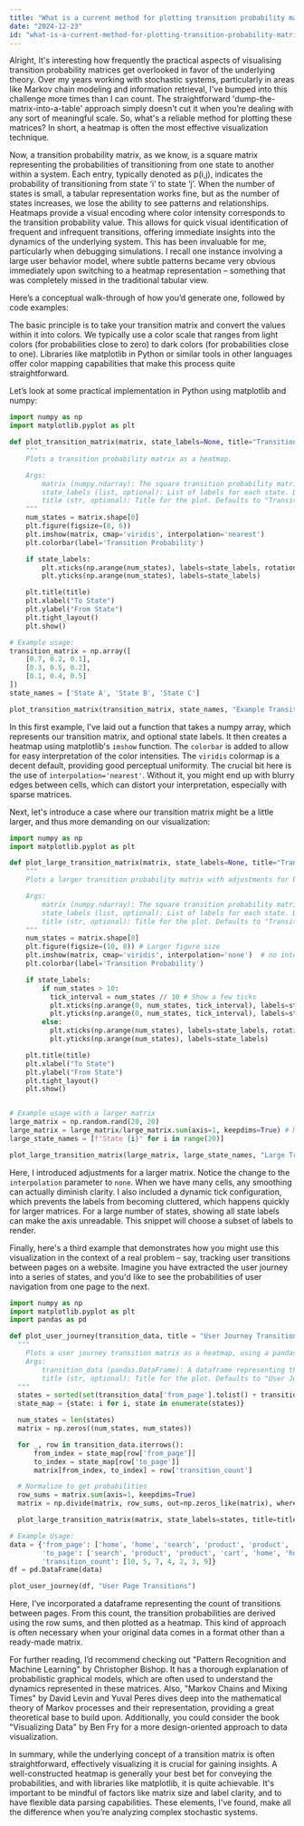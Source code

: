 ```yaml
---
title: "What is a current method for plotting transition probability matrices?"
date: "2024-12-23"
id: "what-is-a-current-method-for-plotting-transition-probability-matrices"
---
```


Alright,  It's interesting how frequently the practical aspects of visualising transition probability matrices get overlooked in favor of the underlying theory. Over my years working with stochastic systems, particularly in areas like Markov chain modeling and information retrieval, I've bumped into this challenge more times than I can count. The straightforward 'dump-the-matrix-into-a-table' approach simply doesn't cut it when you’re dealing with any sort of meaningful scale. So, what's a reliable method for plotting these matrices? In short, a heatmap is often the most effective visualization technique.

Now, a transition probability matrix, as we know, is a square matrix representing the probabilities of transitioning from one state to another within a system. Each entry, typically denoted as p(i,j), indicates the probability of transitioning from state ‘i’ to state ‘j’. When the number of states is small, a tabular representation works fine, but as the number of states increases, we lose the ability to see patterns and relationships. Heatmaps provide a visual encoding where color intensity corresponds to the transition probability value. This allows for quick visual identification of frequent and infrequent transitions, offering immediate insights into the dynamics of the underlying system. This has been invaluable for me, particularly when debugging simulations. I recall one instance involving a large user behavior model, where subtle patterns became very obvious immediately upon switching to a heatmap representation – something that was completely missed in the traditional tabular view.

Here’s a conceptual walk-through of how you’d generate one, followed by code examples:

The basic principle is to take your transition matrix and convert the values within it into colors. We typically use a color scale that ranges from light colors (for probabilities close to zero) to dark colors (for probabilities close to one). Libraries like matplotlib in Python or similar tools in other languages offer color mapping capabilities that make this process quite straightforward.

Let’s look at some practical implementation in Python using matplotlib and numpy:

```python
import numpy as np
import matplotlib.pyplot as plt

def plot_transition_matrix(matrix, state_labels=None, title="Transition Probability Matrix"):
    """
    Plots a transition probability matrix as a heatmap.

    Args:
        matrix (numpy.ndarray): The square transition probability matrix.
        state_labels (list, optional): List of labels for each state. Defaults to None.
        title (str, optional): Title for the plot. Defaults to "Transition Probability Matrix".
    """
    num_states = matrix.shape[0]
    plt.figure(figsize=(8, 6))
    plt.imshow(matrix, cmap='viridis', interpolation='nearest')
    plt.colorbar(label='Transition Probability')

    if state_labels:
        plt.xticks(np.arange(num_states), labels=state_labels, rotation=45)
        plt.yticks(np.arange(num_states), labels=state_labels)

    plt.title(title)
    plt.xlabel("To State")
    plt.ylabel("From State")
    plt.tight_layout()
    plt.show()

# Example usage:
transition_matrix = np.array([
    [0.7, 0.2, 0.1],
    [0.3, 0.5, 0.2],
    [0.1, 0.4, 0.5]
])
state_names = ['State A', 'State B', 'State C']

plot_transition_matrix(transition_matrix, state_names, "Example Transition Matrix")

```

In this first example, I've laid out a function that takes a numpy array, which represents our transition matrix, and optional state labels. It then creates a heatmap using matplotlib's `imshow` function. The `colorbar` is added to allow for easy interpretation of the color intensities. The `viridis` colormap is a decent default, providing good perceptual uniformity. The crucial bit here is the use of `interpolation='nearest'`. Without it, you might end up with blurry edges between cells, which can distort your interpretation, especially with sparse matrices.

Next, let's introduce a case where our transition matrix might be a little larger, and thus more demanding on our visualization:

```python
import numpy as np
import matplotlib.pyplot as plt

def plot_large_transition_matrix(matrix, state_labels=None, title="Transition Probability Matrix"):
    """
    Plots a larger transition probability matrix with adjustments for better visibility.

    Args:
        matrix (numpy.ndarray): The square transition probability matrix.
        state_labels (list, optional): List of labels for each state. Defaults to None.
        title (str, optional): Title for the plot. Defaults to "Transition Probability Matrix".
    """
    num_states = matrix.shape[0]
    plt.figure(figsize=(10, 8)) # Larger figure size
    plt.imshow(matrix, cmap='viridis', interpolation='none')  # no interpolation
    plt.colorbar(label='Transition Probability')

    if state_labels:
        if num_states > 10:
          tick_interval = num_states // 10 # Show a few ticks
          plt.xticks(np.arange(0, num_states, tick_interval), labels=state_labels[::tick_interval], rotation=45)
          plt.yticks(np.arange(0, num_states, tick_interval), labels=state_labels[::tick_interval])
        else:
          plt.xticks(np.arange(num_states), labels=state_labels, rotation=45)
          plt.yticks(np.arange(num_states), labels=state_labels)

    plt.title(title)
    plt.xlabel("To State")
    plt.ylabel("From State")
    plt.tight_layout()
    plt.show()


# Example usage with a larger matrix
large_matrix = np.random.rand(20, 20)
large_matrix = large_matrix/large_matrix.sum(axis=1, keepdims=True) # Make it a valid transition matrix
large_state_names = [f"State {i}" for i in range(20)]

plot_large_transition_matrix(large_matrix, large_state_names, "Large Transition Matrix")

```

Here, I introduced adjustments for a larger matrix. Notice the change to the `interpolation` parameter to `none`. When we have many cells, any smoothing can actually diminish clarity. I also included a dynamic tick configuration, which prevents the labels from becoming cluttered, which happens quickly for larger matrices. For a large number of states, showing all state labels can make the axis unreadable. This snippet will choose a subset of labels to render.

Finally, here's a third example that demonstrates how you might use this visualization in the context of a real problem – say, tracking user transitions between pages on a website. Imagine you have extracted the user journey into a series of states, and you'd like to see the probabilities of user navigation from one page to the next.

```python
import numpy as np
import matplotlib.pyplot as plt
import pandas as pd

def plot_user_journey(transition_data, title = "User Journey Transitions"):
  """
    Plots a user journey transition matrix as a heatmap, using a pandas dataframe to represent transitions
    Args:
        transition_data (pandas.DataFrame): A dataframe representing the transition counts between states
        title (str, optional): Title for the plot. Defaults to "User Journey Transitions".
  """
  states = sorted(set(transition_data['from_page'].tolist() + transition_data['to_page'].tolist()))
  state_map = {state: i for i, state in enumerate(states)}

  num_states = len(states)
  matrix = np.zeros((num_states, num_states))

  for _, row in transition_data.iterrows():
      from_index = state_map[row['from_page']]
      to_index = state_map[row['to_page']]
      matrix[from_index, to_index] = row['transition_count']

  # Normalize to get probabilities
  row_sums = matrix.sum(axis=1, keepdims=True)
  matrix = np.divide(matrix, row_sums, out=np.zeros_like(matrix), where=row_sums!=0)

  plot_large_transition_matrix(matrix, state_labels=states, title=title)

# Example Usage:
data = {'from_page': ['home', 'home', 'search', 'product', 'product', 'search', 'cart'],
        'to_page': ['search', 'product', 'product', 'cart', 'home', 'home', 'checkout'],
        'transition_count': [10, 5, 7, 4, 2, 3, 9]}
df = pd.DataFrame(data)

plot_user_journey(df, "User Page Transitions")
```

Here, I’ve incorporated a dataframe representing the count of transitions between pages. From this count, the transition probabilities are derived using the row sums, and then plotted as a heatmap. This kind of approach is often necessary when your original data comes in a format other than a ready-made matrix.

For further reading, I’d recommend checking out "Pattern Recognition and Machine Learning" by Christopher Bishop. It has a thorough explanation of probabilistic graphical models, which are often used to understand the dynamics represented in these matrices. Also, "Markov Chains and Mixing Times" by David Levin and Yuval Peres dives deep into the mathematical theory of Markov processes and their representation, providing a great theoretical base to build upon. Additionally, you could consider the book "Visualizing Data" by Ben Fry for a more design-oriented approach to data visualization.

In summary, while the underlying concept of a transition matrix is often straightforward, effectively visualizing it is crucial for gaining insights. A well-constructed heatmap is generally your best bet for conveying the probabilities, and with libraries like matplotlib, it is quite achievable. It's important to be mindful of factors like matrix size and label clarity, and to have flexible data parsing capabilities. These elements, I've found, make all the difference when you’re analyzing complex stochastic systems.
